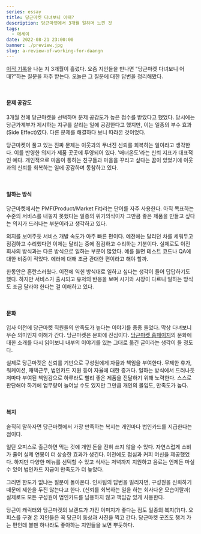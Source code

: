 ```yaml
---
series: essay
title: 당근마켓 다녀보니 어때?
description: 당근마켓에서 3개월 일하며 느낀 것
tags:
  - 에세이
date: 2022-08-21 23:00:00
banner: ./preview.jpg
slug: a-review-of-working-for-daangn
---
```


[이직 기록](/record-of-change-jobs-in-2022)을 나눈 지 3개월이 흘렀다. 요즘 지인들을 만나면 "당근마켓 다녀보니 어때?"하는 질문을 자주 받는다. 오늘은 그 질문에 대한 답변을 정리해봤다.

<br/>

#### 문제 공감도

3개월 전에 당근마켓을 선택하며 문제 공감도가 높은 점수를 받았다고 했었다. 당시에는 당근가계부가 제시하는 지구를 살리는 일에 공감한다고 했지만, 이는 일종의 부수 효과(Side Effect)였다. 다른 문제를 해결하다 보니 따라온 것이었다.

당근마켓이 풀고 있는 진짜 문제는 이웃과의 무너진 신뢰를 회복하는 일이라고 생각한다. 이를 반영한 의지가 제품 곳곳에 투영되어 있다. '매너온도'라는 신뢰 지표가 대표적인 예다. 개인적으로 마음이 통하는 친구들과 마을을 꾸리고 싶다는 꿈이 있었기에 이웃과의 신뢰를 회복하는 일에 공감하며 동참하고 있다.

<br/>

#### 일하는 방식

당근마켓에서는 PMF(Product/Market Fit)라는 단어를 자주 사용한다. 아직 목표하는 수준의 서비스를 내놓지 못했다는 일종의 위기의식이자 그만큼 좋은 제품을 만들고 싶다는 의지가 드러나는 부분이라고 생각하고 있다.

의지를 보여주듯 서비스 개발 속도가 아주 빠른 편이다. 예전에는 달리던 차를 세워두고 점검하고 수리했다면 이제는 달리는 중에 점검하고 수리하는 기분이다. 실제로도 이전 회사의 방식과는 다른 방식으로 일하는 부분이 많았다. 예를 들면 테스트 코드나 QA에 대한 비중이 적었다. 에러에 대해 조금 관대한 편이라고 해야 할까.

한동안은 혼란스러웠다. 이전에 익힌 방식대로 일하고 싶다는 생각이 들어 답답하기도 했다. 하지만 서비스가 출시되고 유저의 반응을 보며 시기와 시장이 다르니 일하는 방식도 조금 달라야 한다는 걸 이해하고 있다.

<br/>

#### 문화

입사 이전에 당근마켓 직원들의 만족도가 높다는 이야기를 종종 들었다. 막상 다녀보니 무슨 의미인지 이해가 간다. 당근마켓은 문화에 진심이다. [당근마켓 홈페이지](https://team.daangn.com/culture/)의 문화에 대한 소개를 다시 읽어보니 내부의 이야기를 있는 그대로 옮긴 글이라는 생각이 들 정도다.

실제로 당근마켓은 신뢰를 기반으로 구성원에게 자율과 책임을 부여한다. 무제한 휴가, 워케이션, 재택근무, 법인카드 지원 등이 자율에 대한 증거다. 일하는 방식에서 드러나듯 저마다 부여된 책임감으로 하루라도 빨리 좋은 제품을 전달하기 위해 노력한다. 스스로 판단해야 하기에 업무량이 늘어날 수도 있지만 그만큼 개인의 몰입도, 만족도가 높다.

<br/>

#### 복지

솔직히 말하자면 당근마켓에서 가장 만족하는 복지는 개인마다 법인카드를 지급한다는 점이다.

일단 오피스로 출근하면 먹는 것에 개인 돈을 전혀 쓰지 않을 수 있다. 자연스럽게 소비가 줄어 실제 연봉이 더 상승한 효과가 생긴다. 이전에도 점심과 커피 머신을 제공했었다. 하지만 다양한 메뉴를 선택할 수 있고 식사는 저녁까지 지원하고 음료는 언제든 마실 수 있어 법인카드 지급이 만족도가 더 높았다.

그러면 한도가 없냐는 질문이 돌아온다. 인사팀의 답변을 빌리자면, 구성원을 신뢰하기 때문에 제한을 두진 않는다고 한다. (신뢰를 회복하는 일을 하는 회사다운 모습이랄까) 실제로도 모든 구성원이 법인카드를 남용하지 않고 책임감 있게 사용한다.

당근이 캐릭터와 당근마켓의 브랜드가 가진 이미지가 좋다는 점도 일종의 복지(?)다. 오피스를 구경 온 지인들은 꼭 당근이 동상과 사진을 찍고 간다. 당근마켓 굿즈도 챙겨 가는 편인데 볼펜 하나라도 좋아하는 지인들을 보면 뿌듯하다.
